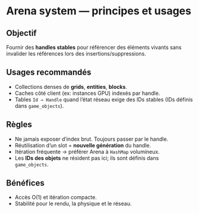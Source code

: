 # Arena system — principes et usages

## Objectif
Fournir des **handles stables** pour référencer des éléments vivants sans invalider les références lors des insertions/suppressions.

## Usages recommandés
- Collections denses de **grids**, **entities**, **blocks**.
- Caches côté client (ex: instances GPU) indexés par handle.
- Tables `Id → Handle` quand l’état réseau exige des IDs stables (IDs définis dans `game_objects`).

## Règles
- Ne jamais exposer d’index brut. Toujours passer par le handle.
- Réutilisation d’un slot = **nouvelle génération** du handle.
- Itération fréquente → préférer Arena à `HashMap` volumineux.
- Les **IDs des objets** ne résident pas ici; ils sont définis dans `game_objects`.

## Bénéfices
- Accès O(1) et itération compacte.
- Stabilité pour le rendu, la physique et le réseau.